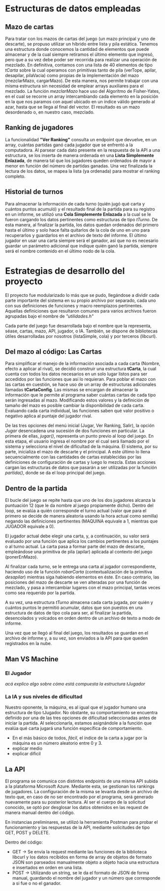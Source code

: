 # Estructuras de datos empleadas 

## Mazo de cartas

Para tratar con los mazos de cartas del juego (un mazo principal y uno de descarte), se propuso utilizar un híbrido entre lista y pila estática. 
Tenemos una estructura donde conocemos la cantidad de elementos que puede almacenar y de la cual siempre retiramos el último elemento que ingresó, pero que a su vez debe poder ser recorrida para realizar una operación de mezclado. En definitiva, contamos con una lista de 40 elementos de tipo *tCarta* sobre la cual operamos con primitivas tanto de pila (verTope, apilar, desapilar, pilaVacia) como propias de la implementación del mazo (mezclarMazo, cargarMazo). De esta manera, nos permite trabajar con una misma estructura sin necesidad de emplear arrays auxiliares para el mezclado.
La función *mezclarMazo* hace uso del Algoritmo de Fisher-Yates, en el cual se recorre un array intercambiando cada elemento en la posición en la que nos paramos con aquel ubicado en un índice válido generado al azar, hasta que se llega al final del vector. El resultado es un mazo desordenado o, en nuestro caso, mezclado.

## Ranking de jugadores

La funcionalidad **"Ver Ranking"** consulta un endpoint que devuelve, en un array, cuántas partidas ganó cada jugador que se enfrentó a la computadora. Al parsear cada dato presente en la respuesta de la API a una estructura, se los inserta de manera ordenada en una **Lista Simplemente Enlazada**, de manera tal que los jugadores queden ordenados de mayor a menor en función del número de partidas ganadas. Una vez finalizada la lectura de los datos, se mapea la lista (ya ordenada) para mostrar el ranking completo. 

## Historial de turnos

Para almacenar la información de cada turno (quién jugó qué carta y cuántos puntos acumuló) y el resultado final de la partida para su registro en un informe, se utilizó una **Cola Simplemente Enlazada** a la cual se le fueron cargando los datos pertinentes como estructuras de tipo *tTurno*.
De esta manera, al finalizar la partida, los datos quedan ordenados del primero hasta el último y solo hace falta quitarlos de la cola de uno en uno para recuperarlos y guardarlos en el archivo de texto del informe. El último jugador en usar una carta siempre será el ganador, así que no es necesario guardar un parámetro adicional que indique quién ganó la partida, siempre será el nombre contenido en el último nodo de la cola.

# Estrategias de desarrollo del proyecto

El proyecto fue modularizado lo más que se pudo, llegándose a dividir cada parte importante del sistema en su propio archivo por separado, cada uno con sus definiciones de funciones y macro reemplazos pertinentes.  Aquellas definiciones que resultaron comunes para varios archivos fueron agrupadas bajo el nombre de *"utilidades.h"*

Cada parte  del juego fue desarrollada bajo el nombre que la representa, séase, cartas, mazo, API, jugador, o IA. También, se dispone de bibliotecas útiles desarrolladas por nosotros (listaSimple, cola) y por terceros (libcurl).

## Del mazo al código: Las Cartas

Para simplificar el manejo de la información asociada a cada carta (Nombre, efecto a aplicar al rival), se decidió construir una estructura **tCarta**, la cual cuenta con todos los datos necesarios en un solo lugar listos para ser accedidos por las funciones que así lo requieran. 
Para poblar el mazo con las cartas en cuestión, se hace uso de un array de estructuras adicionales llamadas **tCartaConfig**. Las mismas se encargan de almacenar la información que le permite al programa saber cuántas cartas de cada tipo serán ingresadas al mazo. Modificando estos valores y la definición de tamaño del mazo es posible cambiar la disponibilidad de cada carta.
Evaluando cada carta individual, las funciones saben qué valor positivo o negativo aplica al puntaje del jugador rival.

De las tres opciones del menú inicial (Jugar, Ver Ranking, Salir), la opción *Jugar* desencadena una sucesión de dos funciones en particular. La primera de ellas, *jugar()*, representa un punto previo al loop del juego. En esta etapa, el usuario ingresa el nombre por el cual será llamado por el sistema y selecciona el nivel de dificultad de la máquina. El sistema, por su parte, inicializa el mazo de descarte y el principal. A este último lo llena secuencialmente con las cantidades de cartas establecidas por las definiciones de configuración de cartas y luego lo mezcla. 
Estas acciones cargan las estructuras de datos que pasarán a ser utilizadas por la función *partida()*, donde se da el loop principal del juego.

## Dentro de la partida

El bucle del juego se repite hasta que uno de los dos jugadores alcanza la puntuación 12 (que le da nombre al juego propiamente dicho). Dentro del loop, se evalúa a quién corresponde el turno actual (valor que para el primero se decide de manera aleatoria usando la hora actual como semilla) negando las definiciones pertinentes (MAQUINA equivale a 1, mientras que JUGADOR equivale a 0).

El jugador actual debe elegir una carta, y, a continuación, su valor será evaluado por una función que aplica los cambios pertinentes a los puntajes o al turno actual. La carta pasa a formar parte del mazo de descarte, empleándose una primitiva de pila (apilar) aplicada al contexto del juego (ponerEnMazo).

Al finalizar cada turno, se le entrega una carta al jugador correspondiente, haciendo uso de la función *robarCarta* (contextualización de la primitiva *desapilar*) mientras siga habiendo elementos en éste. En caso contrario, las posiciones del mazo de descarte se ven alteradas por una función de mezclado, y pasa a intercambiar lugares con el mazo principal, tantas veces como sea requerido por la partida. 

A su vez, una estructura *tTurno* almacena cada carta jugada, por quién y cuántos puntos le permitió acumular, datos que son puestos en una estructura de datos de tipo cola para ser, al finalizar la partida, desencolados y volcados en orden dentro de un archivo de texto a modo de informe.

Una vez que se llegó al final del juego, los resultados se guardan en el archivo de informe y, a su vez, son enviados a la API para que queden registrados en la nube.

## Man VS Machine

### El Jugador

*acá explico algo sobre cómo está compuesta la estructura tJugador*

### La IA y sus niveles de dificultad

Nuestro oponente, la máquina, es al igual que el jugador humano una estructura de tipo tJugador. No obstante, su comportamiento se encuentra definido por una de las tres opciones de dificultad seleccionadas antes de iniciar la partida. Al seleccionarla, estamos asignándole a la función que evalúa qué carta jugará una función específica de comportamiento. 

- En el más básico de todos, *fácil*, el índice de la carta a jugar por la máquina es un número aleatorio entre 0 y 3.
- explicar medio 
- explicar dificil

## La API

El programa se comunica con distintos endpoints de una misma API subida a la plataforma Microsoft Azure. Mediante esta, se gestionan los rankings de jugadores. La configuración de la misma se levanta desde un archivo de texto que, en caso de no ser encontrado por el programa, será generado nuevamente para su posterior lectura.
Al ser el cuerpo de la solicitud conocido, se optó por desglosar los datos obtenidos en las request de manera manual dentro del código.

En instancias preliminares, se utilizó la herramienta Postman para probar el funcionamiento y las respuestas de la API, mediante solicitudes de tipo GET, POST y DELETE.

Dentro del código:
- GET -> Se envía la request mediante las funciones de la biblioteca libcurl y los datos recibidos en forma de array de objetos de formato JSON son parseados manualmente objeto a objeto hacia una estructura e insertados en orden en una lista.
- POST -> Utilizando un string, se le da el formato de JSON de forma manual, guardando el nombre del jugador y un número que corresponde a si fue o no el ganador.